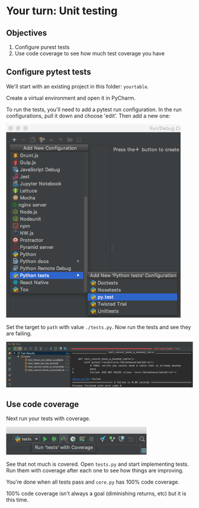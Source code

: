 # Your turn: Unit testing

## Objectives

1. Configure purest tests
2. Use code coverage to see how much test coverage you have

## Configure pytest tests

We'll start with an existing project in this folder: `yourtable`.

Create a virtual environment and open it in PyCharm.

To run the tests, you'll need to add a pytest run configuration. In the run configurations, pull it down and choose 'edit'. Then add a new one:

![](./resources/add.png)

Set the target to `path` with value `./tests.py`. Now run the tests and see they are failing.

![](./resources/failing.png)

## Use code coverage

Next run your tests with coverage. 

![](./resources/cover.png)

See that not much is covered. Open `tests.py` and start implementing tests. Run them with coverage after each one to see how things are improving.

You're done when all tests pass and `core.py` has 100% code coverage.

100% code coverage isn't always a goal (diminishing returns, etc) but it is this time.